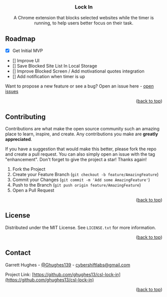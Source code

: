 <a name="readme-top"></a>

<div align="center">
  <h3 align="center">Lock In</h3>

  <p align="center">
    A Chrome extension that blocks selected websites while the timer is running, to help users better focus on their task. 
  </p>
</div>

## Roadmap

- [x] Get Initial MVP
- [] Improve UI
- [] Save Blocked Site List In Local Storage
- [] Improve Blocked Screen / Add motivational quotes integration
- [] Add notification when timer is up

Want to propose a new feature or see a bug? Open an issue here - [open issues](https://github.com/ghughes13/csl-lock-in)

<p align="right">(<a href="#readme-top">back to top</a>)</p>

<!-- CONTRIBUTING -->

## Contributing

Contributions are what make the open source community such an amazing place to learn, inspire, and create. Any contributions you make are **greatly appreciated**.

If you have a suggestion that would make this better, please fork the repo and create a pull request. You can also simply open an issue with the tag "enhancement".
Don't forget to give the project a star! Thanks again!

1. Fork the Project
2. Create your Feature Branch (`git checkout -b feature/AmazingFeature`)
3. Commit your Changes (`git commit -m 'Add some AmazingFeature'`)
4. Push to the Branch (`git push origin feature/AmazingFeature`)
5. Open a Pull Request

<p align="right">(<a href="#readme-top">back to top</a>)</p>

<!-- LICENSE -->

## License

Distributed under the MIT License. See `LICENSE.txt` for more information.

<p align="right">(<a href="#readme-top">back to top</a>)</p>

<!-- CONTACT -->

## Contact

Garrett Hughes - [@Ghughes139](https://twitter.com/Ghughes139) - cybershiftlabs@gmail.com

Project Link: [https://github.com/ghughes13/csl-lock-in](https://github.com/ghughes13/csl-lock-in)

<p align="right">(<a href="#readme-top">back to top</a>)</p>
